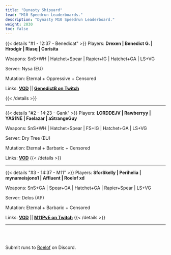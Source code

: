```yaml
---
title: "Dynasty Shipyard"
lead: "M10 Speedrun Leaderboards."
description: "Dynasty M10 Speedrun Leaderboard."
weight: 2030
toc: false
---
```


{{< details "#1 - 12:37 - Benedicat" >}}
Players: **Drexen | Benedict G. | Hrodgir | Riasq | Corisita**

Weapons: SnS+WH | Hatchet+Spear | Rapier+IG | Hatchet+GA | LS+VG

Server: Nysa (EU)

Mutation: Eternal + Oppressive + Censored

Links: **<a href="https://www.youtube.com/watch?v=lps2Wz4dOjY" target="_blank">VOD</a>** || **<a href="https://twitch.tv/genedictb" target="_blank">GenedictB on Twitch</a>**

{{< /details >}}

---

{{< details "#2 - 14:23 - Gank" >}}
Players: **LORDDEJV | Rawberryy | YAS1NE | Faelazar | aStrangeGuy**

Weapons: SnS+WH | Hatchet+Spear | FS+IG | Hatchet+GA | LS+VG

Server: Dry Tree (EU)

Mutation: Eternal + Barbaric + Censored

Links: **<a href="https://www.youtube.com/watch?v=TFBRAVg3vjo" target="_blank">VOD</a>**
{{< /details >}}

---

{{< details "#3 - 14:37 - M11" >}}
Players: **SforSkelly | Perihelia | mynameisjono1 | Affluent | Roelof xd**

Weapons: SnS+GA | Spear+GA | Hatchet+GA | Rapier+Spear | LS+VG

Server: Delos (AP)

Mutation: Eternal + Barbaric + Censored

Links: **<a href="https://www.youtube.com/watch?v=TFBRAVg3vjo" target="_blank">VOD</a>** || **<a href="https://twitch.tv/M11PvE" target="_blank">M11PvE on Twitch</a>**
{{< /details >}}

---

<br>
<br>

Submit runs to <a href="https://discord.com/users/144300697230376960" target="_blank">Roelof</a> on Discord.